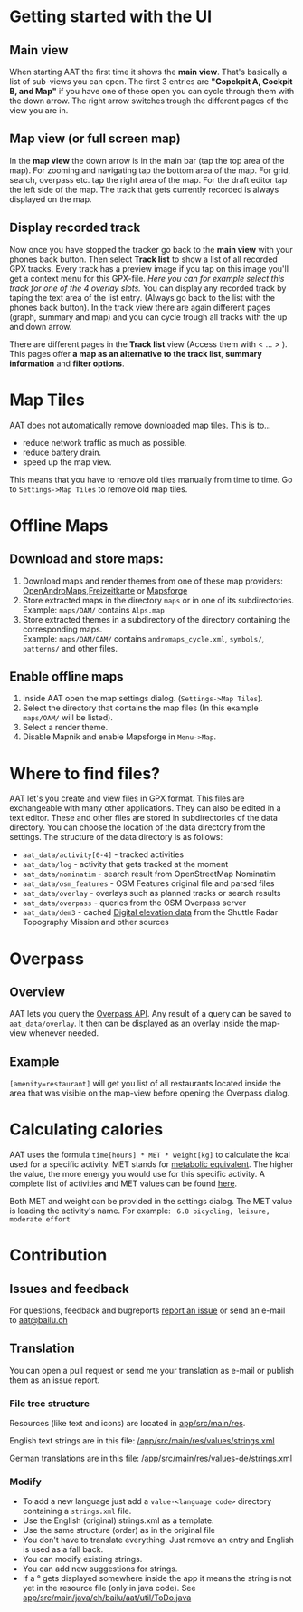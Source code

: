 # Getting started with the UI

## Main view
When starting AAT the first time it shows the **main view**. That's basically a list of sub-views you can open. The first 3 entries are **"Copckpit A, Cockpit B, and Map"** if you have one of these open you can cycle through them with the down arrow. The right arrow switches trough the different pages of the view you are in.

## Map view (or full screen map)
In the **map view** the down arrow is in the main bar (tap the top area of the map). For zooming and navigating tap the bottom area of the map. For grid, search, overpass etc. tap  the right area of the map. For the draft editor tap the left side of the map. 
The track that gets currently recorded is always displayed on the map.

## Display recorded track
Now once you have stopped the tracker go back to the **main view** with your phones back button. Then select **Track list** to show a list of all recorded GPX tracks. Every track has a preview image if you tap on this image you'll get a context menu for this GPX-file. _Here you can for example select this track for one of the 4 overlay slots._ You can display any recorded track by taping the text area of the list entry. (Always go back to the list with the phones back button). In the track view there are again different pages (graph, summary and map) and you can cycle trough all tracks with the up and down arrow.

There are different pages in the **Track list** view (Access them with < ... > ). This pages offer **a map as an alternative to the track list**, **summary information** and **filter options**.


# Map Tiles
AAT does not automatically remove downloaded map tiles. This is to...

- reduce network traffic as much as possible.
- reduce battery drain.
- speed up the map view.

This means that you have to remove old tiles manually from time to time.
Go to `Settings->Map Tiles` to remove old map tiles.


# Offline Maps
## Download and store maps:
1. Download maps and render themes from one of these map providers:  
[OpenAndroMaps](http://www.openandromaps.org),[Freizeitkarte](http://www.freizeitkarte-osm.de/android/en/index.html) or [Mapsforge](http://download.mapsforge.org/)
2. Store extracted maps in the directory `maps` or in one of its subdirectories.  
Example: `maps/OAM/` contains `Alps.map`
3. Store extracted themes in a subdirectory of the directory containing the corresponding maps.  
Example: `maps/OAM/OAM/` contains `andromaps_cycle.xml`, `symbols/`, `patterns/` and other files.

## Enable offline maps
1. Inside AAT open the map settings dialog. (`Settings->Map Tiles`).
2. Select the directory that contains the map files (In this example `maps/OAM/` will be listed). 
3. Select a render theme.
4. Disable Mapnik and enable Mapsforge in `Menu->Map`.


# Where to find files?
AAT let's you create and view files in GPX format. This files are exchangeable with many other applications. They can also be edited in a text editor. 
These and other files are stored in subdirectories of the data directory. You can choose the location of the data directory from the settings.
The structure of the data directory is as follows: 

- `aat_data/activity[0-4]` - tracked activities
- `aat_data/log`           - activity that gets tracked at the moment
- `aat_data/nominatim`     - search result from OpenStreetMap Nominatim
- `aat_data/osm_features`  - OSM Features original file and parsed files
- `aat_data/overlay`       - overlays such as planned tracks or search results
- `aat_data/overpass`      - queries from the OSM Overpass server
- `aat_data/dem3`          - cached [Digital elevation data](http://viewfinderpanoramas.org/dem3.html) from the Shuttle Radar Topography Mission and other sources


# Overpass
## Overview
AAT lets you query the [Overpass API](http://wiki.openstreetmap.org/wiki/Overpass_API). Any result of a query can be saved to  `aat_data/overlay`. It then can be displayed as an overlay inside the map-view whenever needed.

## Example
`[amenity=restaurant]` will get you list of all restaurants located inside the area that was visible on the map-view before opening the Overpass dialog. 


# Calculating calories
AAT uses the formula `time[hours] * MET * weight[kg]` to calculate the kcal used for a specific activity.
MET stands for [metabolic equivalent](https://en.wikipedia.org/wiki/Metabolic_equivalent). The higher the value, the more energy you would use
for this specific activity. A complete list of activities and MET values can be found [here](https://sites.google.com/site/compendiumofphysicalactivities/Activity-Categories).

Both MET and weight can be provided in the settings dialog. The MET value is leading the activity's name. For example: ` 6.8 bicycling, leisure, moderate effort`


# Contribution
## Issues and feedback
For questions, feedback and bugreports [report an issue](https://github.com/bailuk/AAT/issues) or send an e-mail to aat@bailu.ch

## Translation
You can open a pull request or send me your translation as e-mail or publish them as an issue report.

### File tree structure
Resources (like text and icons) are located in [app/src/main/res](https://github.com/bailuk/AAT/tree/master/app/src/main/res). 

English text strings are in this file: [/app/src/main/res/values/strings.xml](https://github.com/bailuk/AAT/blob/master/app/src/main/res/values/strings.xml)

German translations are in this file: [/app/src/main/res/values-de/strings.xml](https://github.com/bailuk/AAT/blob/master/app/src/main/res/values-de/strings.xml)

### Modify
- To add a new language just add a `value-<language code>` directory containing a `strings.xml` file.
- Use the English (original) strings.xml as a template.
- Use the same structure (order) as in the original file
- You don't have to translate everything. Just remove an entry and English is used as a fall back.
- You can modify existing strings.
- You can add new suggestions for strings.
- If a ° gets displayed somewhere inside the app it means the string is not yet in the resource file (only in java code). See [app/src/main/java/ch/bailu/aat/util/ToDo.java](https://github.com/bailuk/AAT/blob/master/app/src/main/java/ch/bailu/aat/util/ToDo.java)
